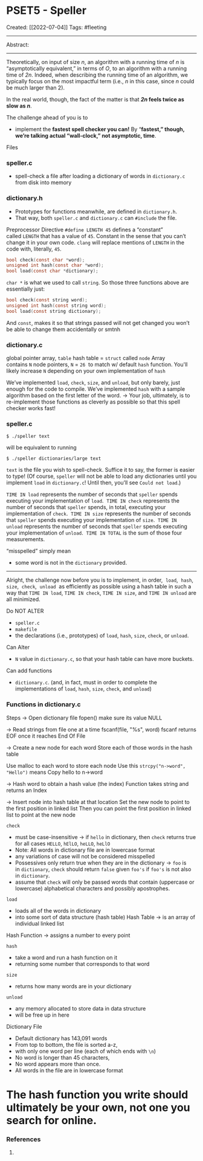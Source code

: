 

# PSET5 - Speller
Created:  [[2022-07-04]]
Tags: #fleeting 

---
Abstract:


---
Theoretically, on input of size _n_, an algorithm with a running time of _n_ is “asymptotically equivalent,” in terms of _O_, to an algorithm with a running time of _2n_. 
Indeed, when describing the running time of an algorithm, we typically focus on the most impactful term (i.e., _n_ in this case, since _n_ could be much larger than 2). 

In the real world, though, the fact of the matter is that **_2n_ feels twice as slow as _n_**.


The challenge ahead of you is to 
- implement the **fastest spell checker you can!** 
By “**fastest,” though, we’re talking actual “wall-clock,” not asymptotic, time**.


Files 
### speller.c 
- spell-check a file after loading a dictionary of words in `dictionary.c` from disk into memory

### dictionary.h
- Prototypes for functions meanwhile, are defined in `dictionary.h`. 
- That way, both `speller.c` and `dictionary.c` can `#include` the file.


Preprocessor Directive
`#define LENGTH 45`
defines a “constant” called `LENGTH` that has a value of `45`. 
Constant in the sense that you can’t change it in your own code. 
`clang` will replace mentions of `LENGTH` in the code with, literally, `45`. 
    

```C
bool check(const char *word);
unsigned int hash(const char *word);
bool load(const char *dictionary);
```
`char *` is what we used to call `string`. 
So those three functions above are essentially just:
```C
bool check(const string word);
unsigned int hash(const string word);
bool load(const string dictionary);
```
And `const`, makes it so that strings passed will not get changed 
you won’t be able to change them accidentally or smtnh


### dictionary.c
global pointer array, `table`
hash table = `struct` called `node` 
Array contains `N` node pointers, `N` = `26`  to match w/ default `hash` function. 
You'll likely increase `N` depending on your own implementation of `hash`

We’ve implemented `load`, `check`, `size`, and `unload`, but only barely, just enough for the code to compile. 
We’ve implemented `hash` with a sample algorithm based on the first letter of the word. 
-> Your job, ultimately, is to re-implement those functions as cleverly as possible so that this spell checker works fast!


### speller.c
```
$ ./speller text
```
will be equivalent to running
```
$ ./speller dictionaries/large text
```

`text` is the file you wish to spell-check. Suffice it to say, the former is easier to type! (Of course, `speller` will not be able to load any dictionaries until you implement `load` in `dictionary.c`! Until then, you’ll see `Could not load`.)






`TIME IN load` represents the number of seconds that `speller` spends executing your implementation of `load`. 
`TIME IN check` represents the number of seconds that `speller` spends, in total, executing your implementation of `check`. 
`TIME IN size` represents the number of seconds that `speller` spends executing your implementation of `size`. 
`TIME IN unload` represents the number of seconds that `speller` spends executing your implementation of `unload`. 
`TIME IN TOTAL` is the sum of those four measurements.

“misspelled” simply mean 
- some word is not in the `dictionary` provided.



----
Alright, the challenge now before you is to 
implement, in order, 
`load`, 
`hash`, 
`size`, 
`check`, 
`unload` 
as efficiently as possible using a hash table
in such a way that `TIME IN load`, `TIME IN check`, `TIME IN size`, and `TIME IN unload` are all minimized.

Do NOT ALTER
- `speller.c`
- `makefile`
- the declarations (i.e., prototypes) of `load`, `hash`, `size`, `check`, or `unload`. 

Can Alter
- `N` value in `dictionary.c`, so that your hash table can have more buckets.


Can add functions
- `dictionary.c`. (and, in fact, must in order to complete the implementations of `load`, `hash`, `size`, `check`, and `unload`)

### Functions in dictionary.c


Steps
-> Open dictionary file
fopen()
make sure its value NULL



-> Read strings from file one at a time
fscanf(file, "%s", word)
fscanf returns EOF once it reaches End Of File

-> Create a new node for each word
Store each of those words in the hash table

Use malloc to each word to store each node
Use this `strcpy("n->word", "Hello")` means Copy hello to n->word

-> Hash word to obtain a hash value (the index)
Function takes string and returns an Index

-> Insert node into hash table at that location
Set the new node to point to the first position in linked list
Then you can point the first position in linked list to point at the new node
    


`check`
- must be case-insensitive -> if `hello` in dictionary, then `check` returns true for all cases `HELLO`, `hElLO`, `heLLO`, `heLlO` 
- Note: All words in dictionary file are in lowercase format
- any variations of case will not be considered misspelled
- Possessives only return true when they are in the dictionary -> `foo` is in `dictionary`, `check` should return `false` given `foo's` if `foo's` is not also in `dictionary`.
- assume that `check` will only be passed words that contain (uppercase or lowercase) alphabetical characters and possibly apostrophes.

`load`
- loads all of the words in dictionary
- into some sort of data structure (hash table)
Hash Table 
-> is an array of individual linked list

Hash Function
-> assigns a number to every point


`hash`
- take a word and run a hash function on it
- returning some number that corresponds to that word




`size`
- returns how many words are in your dictionary

`unload`
- any memory allocated to store data in data structure
- will be free up in here



Dictionary File
- Default dictionary has 143,091 words
- From top to bottom, the file is sorted a-z, 
- with only one word per line (each of which ends with `\n`)
- No word is longer than 45 characters,  
- No word appears more than once.
- All words in the file are in lowercase format


# **The hash function you write should ultimately be your own, not one you search for online.**





### References
1. 